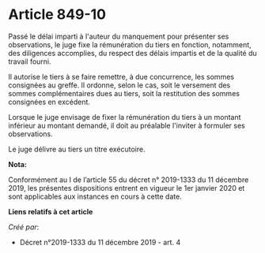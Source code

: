 # Article 849-10

Passé le délai imparti à l'auteur du manquement pour présenter ses observations, le juge fixe la rémunération du tiers en
fonction, notamment, des diligences accomplies, du respect des délais impartis et de la qualité du travail fourni.

Il autorise le tiers à se faire remettre, à due concurrence, les sommes consignées au greffe. Il ordonne, selon le cas, soit
le versement des sommes complémentaires dues au tiers, soit la restitution des sommes consignées en excédent.

Lorsque le juge envisage de fixer la rémunération du tiers à un montant inférieur au montant demandé, il doit au préalable
l'inviter à formuler ses observations.

Le juge délivre au tiers un titre exécutoire.

**Nota:**

Conformément au I de l’article 55 du décret n° 2019-1333 du 11 décembre 2019, les présentes dispositions entrent en vigueur
le 1er janvier 2020 et sont applicables aux instances en cours à cette date.

**Liens relatifs à cet article**

_Créé par_:

  - Décret n°2019-1333 du 11 décembre 2019 - art. 4
